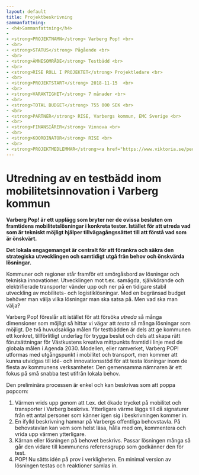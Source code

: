 ```yaml
---
layout: default
title: Projektbeskrivning
sammanfattning:
- <h4>Sammanfattning</h4>
-
- <strong>PROJEKTNAMN</strong> Varberg Pop! <br>
- <br>
- <strong>STATUS</strong> Pågående <br>
- <br>
- <strong>ÄMNESOMRÅDE</strong> Testbädd <br>
- <br>
- <strong>RISE ROLL I PROJEKTET</strong> Projektledare <br>
- <br>
- <strong>PROJEKTSTART</strong> 2018-11-15  <br>
- <br>
- <strong>VARAKTIGHET</strong> 7 månader <br>
- <br>
- <strong>TOTAL BUDGET</strong> 755 000 SEK <br>
- <br>
- <strong>PARTNER</strong> RISE, Varbergs kommun, EMC Sverige <br>
- <br>
- <strong>FINANSIÄRER</strong> Vinnova <br>
- <br>
- <strong>KOORDINATOR</strong> RISE <br>
- <br>
- <strong>PROJEKTMEDLEMMAR</strong><a href="https://www.viktoria.se/people/anders-dalen">Anders Dalén</a> <a href="https://www.viktoria.se/people/hampus-alfredsson">Hampus Alfredsson</a> <a href="https://www.viktoria.se/people/sandra-haraldson">Sandra Haraldson</a> <br>
---
```


# Utredning av en testbädd inom mobilitetsinnovation i Varberg kommun

<strong>Varberg Pop! är ett upplägg som bryter ner de ovissa besluten om framtidens mobilitetslösningar i konkreta tester. Istället för att utreda vad som är tekniskt möjligt hjälper tillvägagångssättet till att förstå vad som är önskvärt.</strong>

<strong>Det lokala engagemanget är centralt för att förankra och säkra den strategiska utvecklingen och samtidigt utgå från behov och önskvärda lösningar.</strong>

Kommuner och regioner står framför ett smörgåsbord av lösningar och tekniska innovationer. Utvecklingen mot t.ex. samägda, självkörande och elektrifierade transporter vänder upp och ner på en tidigare stabil utveckling av mobilitets- och logistiklösningar. Med en begränsad budget behöver man välja vilka lösningar man ska satsa på. Men vad ska man välja?

Varberg Pop! föreslår att istället för att försöka *utreda* så många dimensioner som möjligt så hittar vi vägar att *testa* så många lösningar som möjligt. De två huvudsakliga målen för testbädden är dels att ge kommunen ett konkret, tillförlitligt underlag för trygga beslut och dels att skapa rätt förutsättningar för Västkustens kreativa mittpunkts framtid i linje med de globala målen i Agenda 2030.
Modellen, eller ramverket, Varberg POP! utformas med utgångspunkt i mobilitet och transport, men kommer att kunna utvidgas till idé- och innovationsstöd för att testa lösningar inom de flesta av kommunens verksamheter. Den gemensamma nämnaren är ett fokus på små snabba test utifrån lokala behov.

Den preliminära processen är enkel och kan beskrivas som att poppa popcorn:

1. Värmen vrids upp genom att t.ex. det ökade trycket på mobilitet och transporter i Varberg beskrivs. Ytterligare värme läggs till då signaturer från ett antal personer som känner igen sig i beskrivningen kommer in.
2. En ifylld beskrivning hamnar på Varbergs offentliga behovstavla. På behovstavlan kan vem som helst läsa, hålla med om, kommentera och vrida upp värmen ytterligare.
3. Kärnan eller lösningen på behovet beskrivs. Passar lösningen många så går den vidare till kommunens referensgrupp som godkänner den för test.
4. POP! Nu sätts idén på prov i verkligheten. En minimal version av lösningen testas och reaktioner samlas in.
